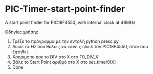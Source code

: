 # PIC-Timer-start-point-finder
A start point finder for PIC18F4550, with internal clock at 48MHz

Οδηγίες χρήσης
1. Τρέξε το πρόγραμμα με την εντολή python presc.py
2. Δώσε τα Hz που θέλεις να κάνεις clock τον PIC18F4550, όταν σου ζητηθεί.
3. Χρησιμοποίησε το DIV στο Χ στο T0_DIV_X
4. Βάλε το Start Point αριθμό στο Χ στο set_timer0(X)
5. Done

